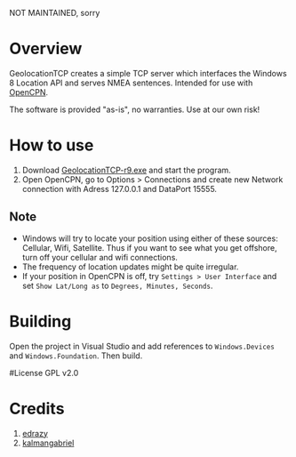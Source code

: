 NOT MAINTAINED, sorry


# Overview
GeolocationTCP creates a simple TCP server which interfaces the Windows 8 Location API and serves NMEA sentences. Intended for use with [OpenCPN](http://opencpn.org).

The software is provided "as-is", no warranties. Use at our own risk!

# How to use
1. Download [GeolocationTCP-r9.exe](https://bitbucket.org/petrsimon/geolocationtcp/downloads/GeolocationTCP-r9.exe) and start the program.
2. Open OpenCPN, go to Options > Connections and create new Network connection with Adress 127.0.0.1 and DataPort 15555.

## Note
- Windows will try to locate your position using either of these sources: Cellular, Wifi, Satellite. Thus if you want to see what you get offshore, turn off your cellular and wifi connections.
- The frequency of location updates might be quite irregular. 
- If your position in OpenCPN is off, try `Settings > User Interface` and set `Show Lat/Long as` to `Degrees, Minutes, Seconds`.

# Building
Open the project in Visual Studio and add references to `Windows.Devices` and `Windows.Foundation`. Then build.

#License
GPL v2.0

# Credits
1. [edrazy](http://www.codeproject.com/Articles/13232/A-very-basic-TCP-server-written-in-C)
2. [kalmangabriel](http://forum.gpsgate.com/topic.asp?TOPIC_ID=13491)